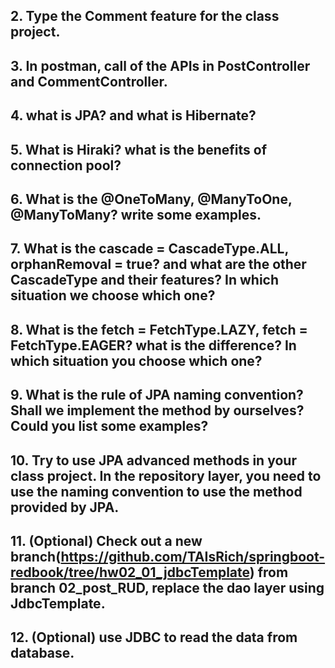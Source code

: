## 2.  Type the Comment feature for the class project.

## 3.  In postman, call of the APIs in PostController and CommentController.

## 4.  what is JPA? and what is Hibernate?

## 5.  What is Hiraki? what is the benefits of connection pool?

## 6.  What is the  @OneToMany, @ManyToOne, @ManyToMany? write some examples.

## 7. What is the  cascade = CascadeType.ALL, orphanRemoval = true? and what are the other CascadeType and their features? In which situation we choose which one?

## 8.  What is the  fetch = FetchType.LAZY, fetch = FetchType.EAGER? what is the difference? In which situation you choose which one?
## 9.  What is the rule of JPA naming convention? Shall we implement the method by ourselves? Could you list some examples?
## 10. Try to use JPA advanced methods in your class project. In the repository layer, you need to use the naming convention to use the method provided by JPA.
## 11. (Optional) Check out a new branch(https://github.com/TAIsRich/springboot-redbook/tree/hw02_01_jdbcTemplate) from branch 02_post_RUD, replace the dao layer using JdbcTemplate.
## 12. (Optional) use JDBC to read the data from database.
 
